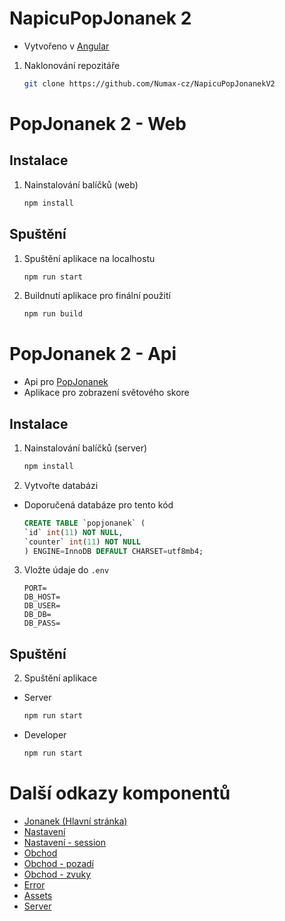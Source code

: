 # NapicuPopJonanek 2    
* Vytvořeno v [Angular](https://angular.io/)
1. Naklonování repozitáře
    ```sh
    git clone https://github.com/Numax-cz/NapicuPopJonanekV2
   ```
# PopJonanek 2 - Web
## Instalace
1. Nainstalování balíčků (web)
   ```sh
   npm install
   ```
## Spuštění 
1. Spuštění aplikace na localhostu
   ```sh
   npm run start
   ```
2. Buildnutí aplikace pro finální použití
   ```sh
   npm run build
   ```
# PopJonanek 2 - Api
* Api pro [PopJonanek](https://popjonanek.napicu.eu)
* Aplikace pro zobrazení světového skore
## Instalace 
1. Nainstalování balíčků (server)
   ```sh
   npm install
   ``` 
2. Vytvořte databázi 
* Doporučená databáze pro tento kód 
    ```sql
    CREATE TABLE `popjonanek` (
    `id` int(11) NOT NULL,
    `counter` int(11) NOT NULL
    ) ENGINE=InnoDB DEFAULT CHARSET=utf8mb4;
    ```
3. Vložte údaje do `.env` 
    ```
    PORT=
    DB_HOST= 
    DB_USER=
    DB_DB=
    DB_PASS=
    ```
## Spuštění 
2. Spuštění aplikace
* Server
    ```sh
    npm run start
    ```
* Developer 
    ```sh
    npm run start
    ```
# Další odkazy komponentů
* [Jonanek (Hlavní stránka)](https://github.com/Numax-cz/NapicuPopJonanekV2/tree/main/client/src/app/jonanek)
* [Nastavení](https://github.com/Numax-cz/NapicuPopJonanekV2/tree/main/client/src/app/settings)
* [Nastavení - session](https://github.com/Numax-cz/NapicuPopJonanekV2/tree/main/client/src/app/settings-alert-session)
* [Obchod](https://github.com/Numax-cz/NapicuPopJonanekV2/tree/main/client/src/app/shop)
* [Obchod - pozadí](https://github.com/Numax-cz/NapicuPopJonanekV2/tree/main/client/src/app/shop-background)
* [Obchod - zvuky](https://github.com/Numax-cz/NapicuPopJonanekV2/tree/main/client/src/app/shop-sound)
* [Error](https://github.com/Numax-cz/NapicuPopJonanekV2/tree/main/client/src/app/error)
* [Assets](https://github.com/Numax-cz/NapicuPopJonanekV2/tree/main/client/src/assets)
* [Server](https://github.com/Numax-cz/NapicuPopJonanekV2/tree/main/server)

